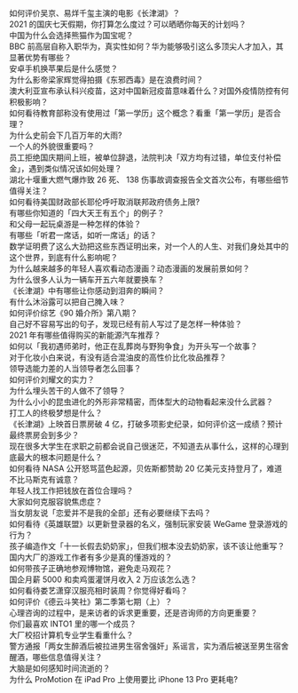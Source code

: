 如何评价吴京、易烊千玺主演的电影《长津湖》？  
2021 的国庆七天假期，你打算怎么度过？可以晒晒你每天的计划吗？  
中国为什么会选择熊猫作为国宝呢？  
BBC 前高层自称入职华为，真实性如何？华为能够吸引这么多顶尖人才加入，其显著优势有哪些？  
安卓手机换苹果后是什么感觉？  
为什么影帝梁家辉觉得拍摄《东邪西毒》是在浪费时间？  
澳大利亚宣布承认科兴疫苗，这对中国新冠疫苗意味着什么？对国外疫情防控有何积极影响？  
如何看待教育部称没有使用过「第一学历」这个概念？看重「第一学历」是否合理？  
为什么史前会下几百万年的大雨?  
一个人的外貌很重要吗？  
员工拒绝国庆期间上班，被单位辞退，法院判决「双方均有过错，单位支付补偿金」，遇到类似情况该如何处理？  
湖北十堰重大燃气爆炸致 26 死、 138 伤事故调查报告全文首次公布，有哪些细节值得关注？  
如何看待美国财政部长耶伦呼吁取消联邦政府债务上限?  
有哪些你知道的「四大天王有五个」的例子？  
和父母一起玩桌游是一种怎样的体验？  
有哪些「听君一席话，如听一席话」的话？  
数学证明费了这么大劲把这些东西证明出来，对一个人的人生、对我们身处其中的这个世界，到底有什么影响呢？  
为什么越来越多的年轻人喜欢看动态漫画？动态漫画的发展前景如何？  
为什么很多人认为一辆车开五六年就要换车？  
《长津湖》中有哪些让你感动到泪奔的瞬间？  
有什么沐浴露可以把自己腌入味？  
如何评价综艺《90 婚介所》第八期？  
自己好不容易写出的句子，发现已经有前人写过了是怎样一种体验？  
2021 年有哪些值得购买的新能源汽车推荐？  
如何以「我初遇师弟时，他正在乱葬岗与野狗争食」为开头写一个故事？  
对于化妆小白来说，有没有适合混油皮的高性价比化妆品推荐？  
领导选能力差的人当领导者怎么回事？  
如何评价刘耀文的实力？  
为什么埋头苦干的人做不了领导？  
为什么小小的昆虫进化的外形非常精密，而体型大的动物看起来没什么武器？  
打工人的终极梦想是什么？  
《长津湖》上映首日票房破 4 亿，打破多项影史纪录，如何评价这一成绩？预计最终票房会到多少？  
现在很多大学生在求职之前都会说自己很迷茫，不知道去从事什么，这样的心理到底最大的根本问题是什么？  
如何看待 NASA 公开怒骂蓝色起源，贝佐斯都赞助 20 亿美元支持登月了，难道不比马斯克有诚意？  
年轻人找工作把钱放在首位合理吗？  
大家如何克服容貌焦虑症？  
当女朋友说「恋爱并不是我的全部」还有必要继续下去吗？  
如何看待《英雄联盟》以更新登录器的名义，强制玩家安装 WeGame 登录游戏的行为？  
孩子编造作文「十一长假去奶奶家」，但我们根本没去奶奶家，该不该让他重写？  
国内大厂的游戏工作者有多少是真的懂游戏的？  
如何带孩子正确地参观博物馆，避免走马观花？  
国企月薪  5000 和卖鸡蛋灌饼月收入 2 万应该怎么选？  
如何看待娄艺潇穿汉服亮相时装周？你觉得好看吗？  
如何评价《德云斗笑社》第二季第七期（上）？  
心理咨询的过程中，是来访者的诉求更重要，还是咨询师的方向更重要？  
你们最喜欢 INTO1 里的哪一个成员？  
大厂校招计算机专业学生看重什么？  
警方通报「两女生醉酒后被拉进男生宿舍强奸」系谣言，实为酒后被送至男生宿舍醒酒，哪些信息值得关注？  
大脑是如何感知时间流逝的？  
为什么 ProMotion 在 iPad Pro 上使用要比 iPhone 13 Pro 更耗电?  
